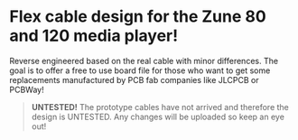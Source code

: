 # Flex cable design for the Zune 80 and 120 media player!

Reverse engineered based on the real cable with minor differences. The goal is to offer a free to use board file for those who want to get some replacements manufactured by PCB fab companies like JLCPCB or PCBWay! 


> **UNTESTED!** The prototype cables have not arrived and therefore the design is UNTESTED. Any changes will be uploaded so keep an eye out! 
